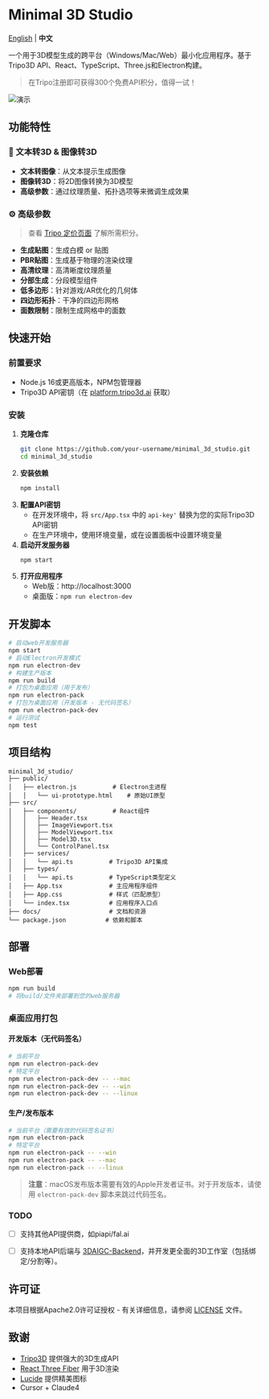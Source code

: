 # Minimal 3D Studio

[English](README.md) | **中文**

一个用于3D模型生成的跨平台（Windows/Mac/Web）最小化应用程序。基于Tripo3D API、React、TypeScript、Three.js和Electron构建。

> 在Tripo注册即可获得300个免费API积分，值得一试！

![演示](./assets/demo.gif)


## 功能特性

### 🎨 文本转3D & 图像转3D
- **文本转图像**：从文本提示生成图像
- **图像转3D**：将2D图像转换为3D模型
- **高级参数**：通过纹理质量、拓扑选项等来微调生成效果

### ⚙️ **高级参数**
> 查看 [Tripo 定价页面](https://platform.tripo3d.ai/docs/billing) 了解所需积分。
- **生成贴图**：生成白模 or 贴图
- **PBR贴图**：生成基于物理的渲染纹理
- **高清纹理**：高清晰度纹理质量
- **分部生成**：分段模型组件
- **低多边形**：针对游戏/AR优化的几何体
- **四边形拓扑**：干净的四边形网格
- **面数限制**：限制生成网格中的面数

## 快速开始

### 前置要求
- Node.js 16或更高版本，NPM包管理器
- Tripo3D API密钥（在 [platform.tripo3d.ai](https://platform.tripo3d.ai) 获取）

### 安装

1. **克隆仓库**
   ```bash
   git clone https://github.com/your-username/minimal_3d_studio.git
   cd minimal_3d_studio
   ```
2. **安装依赖**
   ```bash
   npm install
   ```
3. **配置API密钥**
   - 在开发环境中，将 `src/App.tsx` 中的 `api-key'` 替换为您的实际Tripo3D API密钥
   - 在生产环境中，使用环境变量，或在设置面板中设置环境变量
4. **启动开发服务器**
   ```bash
   npm start
   ```
5. **打开应用程序**
   - Web版：http://localhost:3000
   - 桌面版：`npm run electron-dev`

## 开发脚本
```bash
# 启动web开发服务器
npm start
# 启动Electron开发模式
npm run electron-dev
# 构建生产版本
npm run build
# 打包为桌面应用（用于发布）
npm run electron-pack
# 打包为桌面应用（开发版本 - 无代码签名）
npm run electron-pack-dev
# 运行测试
npm test
```


## 项目结构
```
minimal_3d_studio/
├── public/
│   ├── electron.js          # Electron主进程
│   │   └── ui-prototype.html    # 原始UI原型
├── src/
│   ├── components/          # React组件
│   │   ├── Header.tsx
│   │   ├── ImageViewport.tsx
│   │   ├── ModelViewport.tsx
│   │   ├── Model3D.tsx
│   │   └── ControlPanel.tsx
│   ├── services/
│   │   └── api.ts          # Tripo3D API集成
│   ├── types/
│   │   └── api.ts          # TypeScript类型定义
│   ├── App.tsx             # 主应用程序组件
│   ├── App.css             # 样式（匹配原型）
│   └── index.tsx           # 应用程序入口点
├── docs/                   # 文档和资源
└── package.json           # 依赖和脚本
```

## 部署

### Web部署
```bash
npm run build
# 将build/文件夹部署到您的web服务器
```

### 桌面应用打包

#### 开发版本（无代码签名）
```bash
# 当前平台
npm run electron-pack-dev
# 特定平台
npm run electron-pack-dev -- --mac
npm run electron-pack-dev -- --win
npm run electron-pack-dev -- --linux
```

#### 生产/发布版本
```bash
# 当前平台（需要有效的代码签名证书）
npm run electron-pack
# 特定平台
npm run electron-pack -- --win
npm run electron-pack -- --mac
npm run electron-pack -- --linux
```

> **注意**：macOS发布版本需要有效的Apple开发者证书。对于开发版本，请使用 `electron-pack-dev` 脚本来跳过代码签名。

### TODO
- [ ] 支持其他API提供商，如piapi/fal.ai
- [ ] 支持本地API后端与 [3DAIGC-Backend](https://github.com/FishWoWater/3DAIGC-API)，并开发更全面的3D工作室（包括绑定/分割等）。


## 许可证

本项目根据Apache2.0许可证授权 - 有关详细信息，请参阅 [LICENSE](LICENSE) 文件。

## 致谢
- [Tripo3D](https://platform.tripo3d.ai) 提供强大的3D生成API
- [React Three Fiber](https://github.com/pmndrs/react-three-fiber) 用于3D渲染
- [Lucide](https://lucide.dev) 提供精美图标
- Cursor + Claude4 